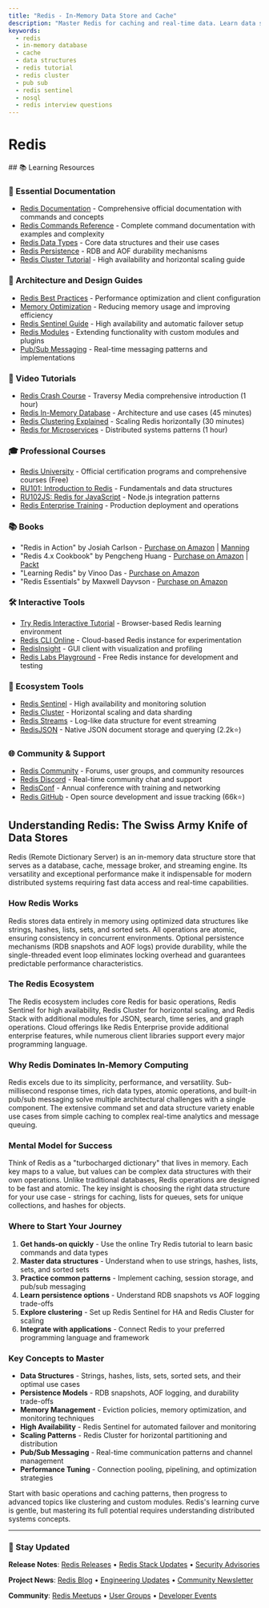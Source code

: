 ```yaml
---
title: "Redis - In-Memory Data Store and Cache"
description: "Master Redis for caching and real-time data. Learn data structures, persistence, and clustering for platform engineering interviews and distributed systems."
keywords:
  - redis
  - in-memory database
  - cache
  - data structures
  - redis tutorial
  - redis cluster
  - pub sub
  - redis sentinel
  - nosql
  - redis interview questions
---
```


# Redis

<GitHubButtons />
## 📚 Learning Resources

### 📖 Essential Documentation
- [Redis Documentation](https://redis.io/docs/) - Comprehensive official documentation with commands and concepts
- [Redis Commands Reference](https://redis.io/commands) - Complete command documentation with examples and complexity
- [Redis Data Types](https://redis.io/docs/data-types/) - Core data structures and their use cases
- [Redis Persistence](https://redis.io/docs/manual/persistence/) - RDB and AOF durability mechanisms
- [Redis Cluster Tutorial](https://redis.io/docs/manual/scaling/) - High availability and horizontal scaling guide

### 📝 Architecture and Design Guides
- [Redis Best Practices](https://redis.io/docs/manual/clients-guide/) - Performance optimization and client configuration
- [Memory Optimization](https://redis.io/docs/manual/memory-optimization/) - Reducing memory usage and improving efficiency
- [Redis Sentinel Guide](https://redis.io/docs/manual/sentinel/) - High availability and automatic failover setup
- [Redis Modules](https://redis.io/docs/modules/) - Extending functionality with custom modules and plugins
- [Pub/Sub Messaging](https://redis.io/docs/manual/pubsub/) - Real-time messaging patterns and implementations

### 🎥 Video Tutorials
- [Redis Crash Course](https://www.youtube.com/watch?v=jgpVdJB2sKQ) - Traversy Media comprehensive introduction (1 hour)
- [Redis In-Memory Database](https://www.youtube.com/watch?v=G1rOthIU-uo) - Architecture and use cases (45 minutes)
- [Redis Clustering Explained](https://www.youtube.com/watch?v=N8BkmdZzxDg) - Scaling Redis horizontally (30 minutes)
- [Redis for Microservices](https://www.youtube.com/watch?v=UrQWii_kfIE) - Distributed systems patterns (1 hour)

### 🎓 Professional Courses
- [Redis University](https://university.redis.com/) - Official certification programs and comprehensive courses (Free)
- [RU101: Introduction to Redis](https://university.redis.com/courses/ru101/) - Fundamentals and data structures
- [RU102JS: Redis for JavaScript](https://university.redis.com/courses/ru102js/) - Node.js integration patterns
- [Redis Enterprise Training](https://redis.com/redis-enterprise/training/) - Production deployment and operations

### 📚 Books
- "Redis in Action" by Josiah Carlson - [Purchase on Amazon](https://www.amazon.com/Redis-Action-Josiah-L-Carlson/dp/1617290858) | [Manning](https://www.manning.com/books/redis-in-action)
- "Redis 4.x Cookbook" by Pengcheng Huang - [Purchase on Amazon](https://www.amazon.com/Redis-4-x-Cookbook-Pengcheng-Huang/dp/1783988185) | [Packt](https://www.packtpub.com/product/redis-4-x-cookbook/9781783988181)
- "Learning Redis" by Vinoo Das - [Purchase on Amazon](https://www.amazon.com/Learning-Redis-Vinoo-Das/dp/1783980125)
- "Redis Essentials" by Maxwell Dayvson - [Purchase on Amazon](https://www.amazon.com/Redis-Essentials-Maxwell-Dayvson-Silva/dp/1784392456)

### 🛠️ Interactive Tools
- [Try Redis Interactive Tutorial](https://try.redis.io/) - Browser-based Redis learning environment
- [Redis CLI Online](https://redis.io/try-free/) - Cloud-based Redis instance for experimentation
- [RedisInsight](https://redis.com/redis-enterprise/redis-insight/) - GUI client with visualization and profiling
- [Redis Labs Playground](https://redislabs.com/try-free/) - Free Redis instance for development and testing

### 🚀 Ecosystem Tools
- [Redis Sentinel](https://redis.io/docs/manual/sentinel/) - High availability and monitoring solution
- [Redis Cluster](https://redis.io/docs/manual/scaling/) - Horizontal scaling and data sharding
- [Redis Streams](https://redis.io/docs/data-types/streams/) - Log-like data structure for event streaming
- [RedisJSON](https://redis.io/docs/stack/json/) - Native JSON document storage and querying (2.2k⭐)

### 🌐 Community & Support
- [Redis Community](https://redis.com/community/) - Forums, user groups, and community resources
- [Redis Discord](https://discord.gg/redis) - Real-time community chat and support
- [RedisConf](https://redis.com/redisconf/) - Annual conference with training and networking
- [Redis GitHub](https://github.com/redis/redis) - Open source development and issue tracking (66k⭐)

## Understanding Redis: The Swiss Army Knife of Data Stores

Redis (Remote Dictionary Server) is an in-memory data structure store that serves as a database, cache, message broker, and streaming engine. Its versatility and exceptional performance make it indispensable for modern distributed systems requiring fast data access and real-time capabilities.

### How Redis Works
Redis stores data entirely in memory using optimized data structures like strings, hashes, lists, sets, and sorted sets. All operations are atomic, ensuring consistency in concurrent environments. Optional persistence mechanisms (RDB snapshots and AOF logs) provide durability, while the single-threaded event loop eliminates locking overhead and guarantees predictable performance characteristics.

### The Redis Ecosystem
The Redis ecosystem includes core Redis for basic operations, Redis Sentinel for high availability, Redis Cluster for horizontal scaling, and Redis Stack with additional modules for JSON, search, time series, and graph operations. Cloud offerings like Redis Enterprise provide additional enterprise features, while numerous client libraries support every major programming language.

### Why Redis Dominates In-Memory Computing
Redis excels due to its simplicity, performance, and versatility. Sub-millisecond response times, rich data types, atomic operations, and built-in pub/sub messaging solve multiple architectural challenges with a single component. The extensive command set and data structure variety enable use cases from simple caching to complex real-time analytics and message queuing.

### Mental Model for Success
Think of Redis as a "turbocharged dictionary" that lives in memory. Each key maps to a value, but values can be complex data structures with their own operations. Unlike traditional databases, Redis operations are designed to be fast and atomic. The key insight is choosing the right data structure for your use case - strings for caching, lists for queues, sets for unique collections, and hashes for objects.

### Where to Start Your Journey
1. **Get hands-on quickly** - Use the online Try Redis tutorial to learn basic commands and data types
2. **Master data structures** - Understand when to use strings, hashes, lists, sets, and sorted sets
3. **Practice common patterns** - Implement caching, session storage, and pub/sub messaging
4. **Learn persistence options** - Understand RDB snapshots vs AOF logging trade-offs
5. **Explore clustering** - Set up Redis Sentinel for HA and Redis Cluster for scaling
6. **Integrate with applications** - Connect Redis to your preferred programming language and framework

### Key Concepts to Master
- **Data Structures** - Strings, hashes, lists, sets, sorted sets, and their optimal use cases
- **Persistence Models** - RDB snapshots, AOF logging, and durability trade-offs
- **Memory Management** - Eviction policies, memory optimization, and monitoring techniques
- **High Availability** - Redis Sentinel for automated failover and monitoring
- **Scaling Patterns** - Redis Cluster for horizontal partitioning and distribution
- **Pub/Sub Messaging** - Real-time communication patterns and channel management
- **Performance Tuning** - Connection pooling, pipelining, and optimization strategies

Start with basic operations and caching patterns, then progress to advanced topics like clustering and custom modules. Redis's learning curve is gentle, but mastering its full potential requires understanding distributed systems concepts.

---

### 📡 Stay Updated

**Release Notes**: [Redis Releases](https://github.com/redis/redis/releases) • [Redis Stack Updates](https://redis.io/docs/stack/) • [Security Advisories](https://redis.io/topics/security)

**Project News**: [Redis Blog](https://redis.com/blog/) • [Engineering Updates](https://redis.io/topics/) • [Community Newsletter](https://redis.com/community/)

**Community**: [Redis Meetups](https://redis.com/community/meetups/) • [User Groups](https://redis.com/community/) • [Developer Events](https://redis.com/redisconf/)